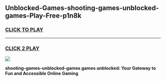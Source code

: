 
## Unblocked-Games-shooting-games-unblocked-games-Play-Free-p1n8k
<h3>
<a href="https://premium76.site?title=shooting-games-unblocked-games&ref=18A">CLICK TO PLAY</a></h3>
<hr>

<h3>
<a href="https://premium76.site?title=shooting-games-unblocked-games&ref=18A">CLICK 2 PLAY</a>
  
</h3>

<a href="https://premium76.site?title=shooting-games-unblocked-games&ref=18A"><img src="https://clearcache.store/games.png"></a>


**shooting-games-unblocked-games games unblocked: Your Gateway to Fun and Accessible Online Gaming**
